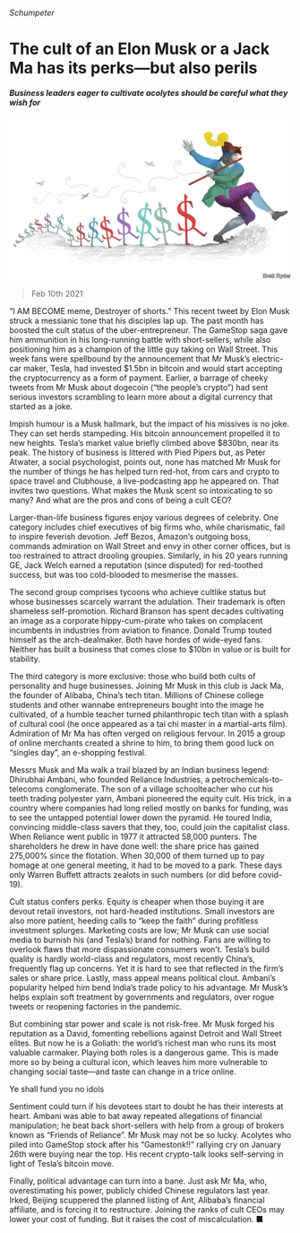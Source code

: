 ###### Schumpeter

# The cult of an Elon Musk or a Jack Ma has its perks—but also perils 

##### Business leaders eager to cultivate acolytes should be careful what they wish for 

![image](images/20210213_wbd000.jpg) 

> Feb 10th 2021 


“I AM BECOME meme, Destroyer of shorts.” This recent tweet by Elon Musk struck a messianic tone that his disciples lap up. The past month has boosted the cult status of the uber-entrepreneur. The GameStop saga gave him ammunition in his long-running battle with short-sellers, while also positioning him as a champion of the little guy taking on Wall Street. This week fans were spellbound by the announcement that Mr Musk’s electric-car maker, Tesla, had invested $1.5bn in bitcoin and would start accepting the cryptocurrency as a form of payment. Earlier, a barrage of cheeky tweets from Mr Musk about dogecoin (“the people’s crypto”) had sent serious investors scrambling to learn more about a digital currency that started as a joke.


Impish humour is a Musk hallmark, but the impact of his missives is no joke. They can set herds stampeding. His bitcoin announcement propelled it to new heights. Tesla’s market value briefly climbed above $830bn, near its peak. The history of business is littered with Pied Pipers but, as Peter Atwater, a social psychologist, points out, none has matched Mr Musk for the number of things he has helped turn red-hot, from cars and crypto to space travel and Clubhouse, a live-podcasting app he appeared on. That invites two questions. What makes the Musk scent so intoxicating to so many? And what are the pros and cons of being a cult CEO?



Larger-than-life business figures enjoy various degrees of celebrity. One category includes chief executives of big firms who, while charismatic, fail to inspire feverish devotion. Jeff Bezos, Amazon’s outgoing boss, commands admiration on Wall Street and envy in other corner offices, but is too restrained to attract drooling groupies. Similarly, in his 20 years running GE, Jack Welch earned a reputation (since disputed) for red-toothed success, but was too cold-blooded to mesmerise the masses.


The second group comprises tycoons who achieve cultlike status but whose businesses scarcely warrant the adulation. Their trademark is often shameless self-promotion. Richard Branson has spent decades cultivating an image as a corporate hippy-cum-pirate who takes on complacent incumbents in industries from aviation to finance. Donald Trump touted himself as the arch-dealmaker. Both have hordes of wide-eyed fans. Neither has built a business that comes close to $10bn in value or is built for stability.


The third category is more exclusive: those who build both cults of personality and huge businesses. Joining Mr Musk in this club is Jack Ma, the founder of Alibaba, China’s tech titan. Millions of Chinese college students and other wannabe entrepreneurs bought into the image he cultivated, of a humble teacher turned philanthropic tech titan with a splash of cultural cool (he once appeared as a tai chi master in a martial-arts film). Admiration of Mr Ma has often verged on religious fervour. In 2015 a group of online merchants created a shrine to him, to bring them good luck on “singles day”, an e-shopping festival.


Messrs Musk and Ma walk a trail blazed by an Indian business legend: Dhirubhai Ambani, who founded Reliance Industries, a petrochemicals-to-telecoms conglomerate. The son of a village schoolteacher who cut his teeth trading polyester yarn, Ambani pioneered the equity cult. His trick, in a country where companies had long relied mostly on banks for funding, was to see the untapped potential lower down the pyramid. He toured India, convincing middle-class savers that they, too, could join the capitalist class. When Reliance went public in 1977 it attracted 58,000 punters. The shareholders he drew in have done well: the share price has gained 275,000% since the flotation. When 30,000 of them turned up to pay homage at one general meeting, it had to be moved to a park. These days only Warren Buffett attracts zealots in such numbers (or did before covid-19).


Cult status confers perks. Equity is cheaper when those buying it are devout retail investors, not hard-headed institutions. Small investors are also more patient, heeding calls to “keep the faith” during profitless investment splurges. Marketing costs are low; Mr Musk can use social media to burnish his (and Tesla’s) brand for nothing. Fans are willing to overlook flaws that more dispassionate consumers won’t. Tesla’s build quality is hardly world-class and regulators, most recently China’s, frequently flag up concerns. Yet it is hard to see that reflected in the firm’s sales or share price. Lastly, mass appeal means political clout. Ambani’s popularity helped him bend India’s trade policy to his advantage. Mr Musk’s helps explain soft treatment by governments and regulators, over rogue tweets or reopening factories in the pandemic.


But combining star power and scale is not risk-free. Mr Musk forged his reputation as a David, fomenting rebellions against Detroit and Wall Street elites. But now he is a Goliath: the world’s richest man who runs its most valuable carmaker. Playing both roles is a dangerous game. This is made more so by being a cultural icon, which leaves him more vulnerable to changing social taste—and taste can change in a trice online.

Ye shall fund you no idols


Sentiment could turn if his devotees start to doubt he has their interests at heart. Ambani was able to bat away repeated allegations of financial manipulation; he beat back short-sellers with help from a group of brokers known as “Friends of Reliance”. Mr Musk may not be so lucky. Acolytes who piled into GameStop stock after his “Gamestonk!!” rallying cry on January 26th were buying near the top. His recent crypto-talk looks self-serving in light of Tesla’s bitcoin move.


Finally, political advantage can turn into a bane. Just ask Mr Ma, who, overestimating his power, publicly chided Chinese regulators last year. Irked, Beijing scuppered the planned listing of Ant, Alibaba’s financial affiliate, and is forcing it to restructure. Joining the ranks of cult CEOs may lower your cost of funding. But it raises the cost of miscalculation. ■

